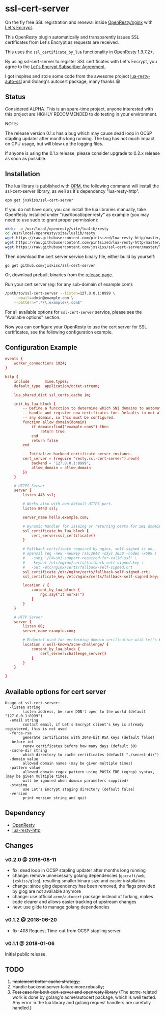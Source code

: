 # ssl-cert-server

On the fly free SSL registration and renewal inside [OpenResty/nginx](http://openresty.org) with [Let's Encrypt](https://letsencrypt.org).

This OpenResty plugin automatically and transparently issues SSL certificates from Let's Encrypt as requests are received.

This uses the `ssl_certificate_by_lua` functionality in OpenResty 1.9.7.2+.

By using ssl-cert-server to register SSL certificates with Let's Encrypt, you agree to the [Let's Encrypt Subscriber Agreement](https://letsencrypt.org/repository/).

I got inspires and stole some code from the awesome project [lua-resty-auto-ssl](https://github.com/GUI/lua-resty-auto-ssl) and Golang's autocert package, many thanks 😀

## Status

Considered ALPHA. This is an spare-time project, anyone interested with this project are HIGHLY RECOMMENDED to do testing in your environment.

NOTE:

The release version 0.1.x has a bug which may cause dead loop in OCSP stapling updater after months long running.
The bug has not much impact on CPU usage, but will blow up the logging files.

If anyone is using the 0.1.x release, please consider upgrade to 0.2.x release as soon as possible.

## Installation

The lua library is published with [OPM](https://opm.openresty.org/),
the following command will install the ssl-cert-server library, as well as it's dependency "lua-resty-http".

`opm get jxskiss/ssl-cert-server`

If you do not have opm, you can install the lua libraries manually, take OpenResty
installed under "/usr/local/openresty" as example (you may need to use sudo to grant proper permission):

```bash
mkdir -p /usr/local/openresty/site/lualib/resty
cd /usr/local/openresty/site/lualib/resty
wget https://raw.githubusercontent.com/pintsized/lua-resty-http/master/lib/resty/http.lua
wget https://raw.githubusercontent.com/pintsized/lua-resty-http/master/lib/resty/http_headers.lua
wget https://raw.githubusercontent.com/jxskiss/ssl-cert-server/master/lib/resty/ssl-cert-server.lua
```

Then download the cert server service binary file, either build by yourself:

`go get github.com/jxskiss/ssl-cert-server`

Or, download prebuilt binaries from the [release page](https://github.com/jxskiss/ssl-cert-server/releases).

Run your cert server (eg: for any sub-domain of example.com):

```bash
/path/to/ssl-cert-server --listen=127.0.0.1:8999 \
    --email=admin@example.com \
    --pattern=".*\\.example\\.com$"
```

For all available options for `ssl-cert-server` service, please see the "Available options" section.

Now you can configure your OpenResty to use the cert server for SSL certificates, see the following configuration example.

## Configuration Example

```conf
events {
    worker_connections 1024;
}

http {
    include       mime.types;
    default_type  application/octet-stream;

    lua_shared_dict ssl_certs_cache 1m;

    init_by_lua_block {
        -- Define a funcction to determine which SNI domains to automatically
        -- handle and register new certificates for. Defaults to not allowing
        -- any domain, so this must be configured.
        function allow_domain(domain)
            if domain:find("example.com$") then
                return true
            end
            return false
        end

        -- Initialize backend certificate server instance.
        cert_server = (require "resty.ssl-cert-server").new({
            backend = '127.0.0.1:8999',
            allow_domain = allow_domain
        })
    }

    # HTTPS Server
    server {
        listen 443 ssl;

        # Works also with non-default HTTPS port.
        listen 8443 ssl;

        server_name hello.example.com;

        # Dynamic handler for issuing or returning certs for SNI domains.
        ssl_certificate_by_lua_block {
            cert_server:ssl_certificate()
        }

        # Fallback certificate required by nginx, self-signed is ok.
        # openssl req -new -newkey rsa:2048 -days 3650 -nodes -x509 \
        #   -subj '/CN=sni-support-required-for-valid-ssl' \
        #   -keyout /etc/nginx/certs/fallback-self-signed.key \
        #   -out /etc/nginx/certs/fallback-self-signed.crt
        ssl_certificate /etc/nginx/certs/fallback-self-signed.crt;
        ssl_certificate_key /etc/nginx/certs/fallback-self-signed.key;

        location / {
            content_by_lua_block {
                ngx.say("It works!")
            }
        }
    }

    # HTTP Server
    server {
        listen 80;
        server_name example.com;

        # Endpoint used for performing domain verification with Let's Encrypt.
        location /.well-known/acme-challenge/ {
            content_by_lua_block {
                cert_server:challenge_server()
            }
        }
    }

}
```

## Available options for cert server

```text
Usage of ssl-cert-server:
  -listen string
        listen address, be sure DON't open to the world (default "127.0.0.1:8999")
  -email string
        contact email, if Let's Encrypt client's key is already registered, this is not used
  -force-rsa
        generate certificates with 2048-bit RSA keys (default false)
  -before int
        renew certificates before how many days (default 30)
  -cache-dir string
        which directory to cache certificates (default "./secret-dir")
  -domain value
        allowed domain names (may be given multiple times)
  -pattern value
        allowed domain regex pattern using POSIX ERE (egrep) syntax, (may be given multiple times,
        will be ignored when domain parameters supplied)
  -staging
        use Let's Encrypt staging directory (default false)
  -version
        print version string and quit
```

## Dependency

- [OpenResty](https://openresty.org/)
- [lua-resty-http](https://github.com/pintsized/lua-resty-http)

## Changes

### v0.2.0 @ 2018-08-11

- fix: dead loop in OCSP stapling updater after months long running
- change: remove unnecessary golang dependencies (`gocraft/web`, `jxskiss/glog`), resulting smaller binary size and easier installation
- change: since glog dependency has been removed, the flags provided by glog are not available anymore
- change: use official `acme/autocert` package instead of forking, makes code clearer and allows easier tracking of upstream changes
- new: use glide to manage golang dependencies

### v0.1.2 @ 2018-06-20

- fix: 408 Request Time-out from OCSP stapling server

### v0.1.1 @ 2018-01-06

Initial public release.

## TODO

1. ~~Implement better cache strategy;~~
2. ~~Handle backend server failure more robustly;~~
3. ~~Test case for both cert-server and openresty library~~
   (The acme-related work is done by golang's acme/autocert package,
   which is well tested. Any error in the lua library and golang
   request handlers are carefully handled.)
